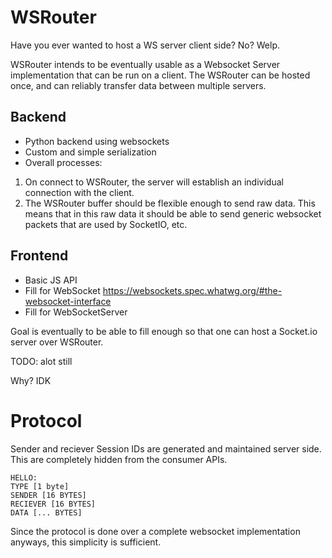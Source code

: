 # WSRouter

Have you ever wanted to host a WS server client side? No? Welp.


WSRouter intends to be eventually usable as a Websocket Server implementation that can be run on a client.
The WSRouter can be hosted once, and can reliably transfer data between multiple servers.

Backend
---
- Python backend using websockets
- Custom and simple serialization
- Overall processes:
1. On connect to WSRouter, the server will establish an individual connection with the client. 
2. The WSRouter buffer should be flexible enough to send raw data. This means that in this raw data it should be able to send generic websocket packets that are used by SocketIO, etc.


Frontend
---
- Basic JS API
- Fill for WebSocket https://websockets.spec.whatwg.org/#the-websocket-interface
- Fill for WebSocketServer

Goal is eventually to be able to fill enough so that one can host a Socket.io server over WSRouter.


TODO: alot still

Why? IDK


# Protocol
Sender and reciever Session IDs are generated and maintained server side.
This are completely hidden from the consumer APIs.
```
HELLO:
TYPE [1 byte]
SENDER [16 BYTES]
RECIEVER [16 BYTES]
DATA [... BYTES]
```

Since the protocol is done over a complete websocket implementation anyways, this simplicity is sufficient.

